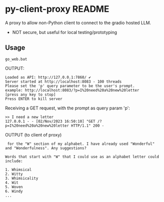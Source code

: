# py-client-proxy README

A proxy to allow non-Python client to connect to the gradio hosted LLM.

- NOT secure, but useful for local testing/prototyping

## Usage

`go_web.bat`

OUTPUT:

```
Loaded as API: http://127.0.0.1:7860/ ✔
Server started at http://localhost:8083 - 100 threads
Please set the 'p' query parameter to be the user's prompt.
example: http://localhost:8083/?p=I%20need%20a%20new%20letter
[press any key to stop]
Press ENTER to kill server
```

Receiving a GET request, with the prompt as query param 'p':

```
>> I need a new letter
127.0.0.1 - - [02/Nov/2023 16:50:10] "GET /?p=I%20need%20a%20new%20letter HTTP/1.1" 200 -
```

OUTPUT (to client of proxy)

```
 for the "W" section of my alphabet. I have already used "Wonderful" and "Wonderfulness". Any suggestions?

Words that start with "W" that I could use as an alphabet letter could include:

1. Whimsical
2. Witty
3. Whimsicality
4. Wit
5. Woven
6. Windy
...
```
